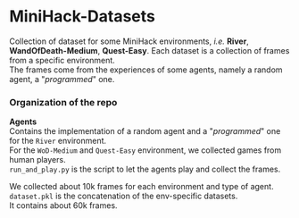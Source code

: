 # MiniHack-Datasets

Collection of dataset for some MiniHack environments, *i.e.* **River**, **WandOfDeath-Medium**, **Quest-Easy**.
Each dataset is a collection of frames from a specific environment.<br/>
The frames come from the experiences of some agents, namely a random agent, a "*programmed*" one.

### Organization of the repo
**Agents**<br/>
Contains the implementation of a random agent and a "*programmed*" one for the `River` environment.<br/>
For the `WoD-Medium` and `Quest-Easy` environment, we collected games from human players.<br/>
`run_and_play.py` is the script to let the agents play and collect the frames.<br/>

We collected about 10k frames for each environment and type of agent. <br/>
`dataset.pkl` is the concatenation of the env-specific datasets.<br/>
It contains about 60k frames.
